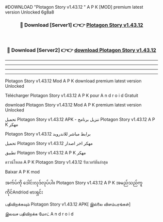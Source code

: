 #DOWNLOAD "Plotagon Story v1.43.12 " A P K [MOD] premium latest version Unlocked 6g8a8 



<div align="center">

<h3>🔴 Download [Server1] 👉👉 <a href="https://apkdownload12.web.app/?title=Plotagon Story v1.43.12 ">Plotagon Story v1.43.12  </a></h3><br>

<h3>🔴 Download [Server2] 👉👉 <a href="https://apkdownload12.web.app/?title=Plotagon Story v1.43.12 ">download Plotagon Story v1.43.12  </a></h3>
</div>


----------------------------------------------------------

----------------------------------------------------------

----------------------------------------------------------

----------------------------------------------------------


Plotagon Story v1.43.12  Mod A P K download premium latest version Unlocked

Télécharger  Plotagon Story v1.43.12  A P K pour A n d r o i d Gratuit

download Plotagon Story v1.43.12  Mod A P K premium latest version Unlocked

تحميل Plotagon Story v1.43.12  APK - تنزيل برنامج Plotagon Story v1.43.12  A P K مهكر

Plotagon Story v1.43.12  برابط مباشر للاندرويد

تحميل Plotagon Story v1.43.12  مهكر اخر اصدار

تطبيق Plotagon Story v1.43.12  A P K مهكر

ดาวน์โหลด A P K Plotagon Story v1.43.12  รับเวอร์ชันล่าสุด

Baixar A P K mod

အက်ပ်ကို ဒေါင်းလုဒ်လုပ်ပါ။ Plotagon Story v1.43.12  A P K အမည်သည်ကူကိုင်Andriod ဗားရှင်း

பதிவிறக்கவும் Plotagon Story v1.43.12  APK[ இல்லை விளம்பரங்கள்] 
 
இலவச பதிவிறக்க மோட் A n d r o i d



